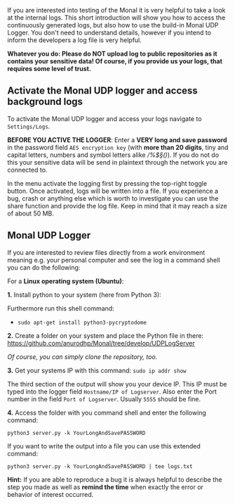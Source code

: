 If you are interested into testing of the Monal it is very helpful to take a look at the internal logs. This short introduction will show you how to access the continuously generated logs, but also how to use the build-in Monal UDP Logger. You don't need to understand details, however if you intend to inform the developers a log file is very helpful.

**Whatever you do: Please do NOT upload log to public repositories as it contains your sensitive data! Of course, if you provide us your logs, that requires some level of trust.**

## Activate the Monal UDP logger and access background logs

To activate the Monal UDP logger and access your logs navigate to `Settings/Logs`.

**BEFORE YOU ACTIVE THE LOGGER**: Enter a **VERY long and save password** in the password field `AES encryption key` (with **more than 20 digits**, tiny and capital letters, numbers and symbol letters alike _/%$§()_). 
If you do not do this your sensitive data will be send in plaintext through the network you are connected to.

In the menu activate the logging first by pressing the top-right toggle button. Once activated, logs will be written into a file. If you experience a bug, crash or anything else which is worth to investigate you can use the share function and provide the log file. Keep in mind that it may reach a size of about 50 MB.

## Monal UDP Logger

If you are interested to review files directly from a work environment meaning e.g. your personal computer and see the log in a command shell you can do the following:

For a **Linux operating system (Ubuntu)**:

**1.** Install python to your system (here from Python 3):

Furthermore run this shell command:
- `sudo apt-get install python3-pycryptodome`

**2.** Create a folder on your system and place the Python file in there:
https://github.com/anurodhp/Monal/tree/develop/UDPLogServer

_Of course, you can simply clone the repository, too._

**3.** Get your systems IP with this command: `sudo ip addr show`

The third section of the output will show you your device IP. This IP must be typed into the logger field `Hostname/IP of Logserver`.
Also enter the Port number in the field `Port of Logserver`. Usually `5555` should be fine.

**4.** Access the folder with you command shell and enter the following command:

`python3 server.py -k YourLongAndSavePASSWORD`

If you want to write the output into a file you can use this extended command:

`python3 server.py -k YourLongAndSavePASSWORD | tee logs.txt`

**Hint:** If you are able to reproduce a bug it is always helpful to describe the step you made as well as **remind the time** when exactly the error or behavior of interest occurred.



